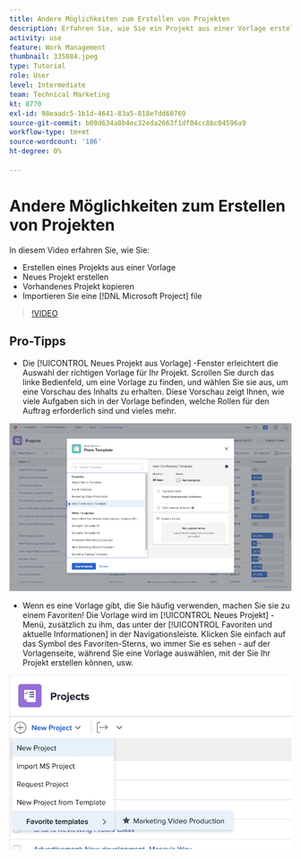 ```yaml
---
title: Andere Möglichkeiten zum Erstellen von Projekten
description: Erfahren Sie, wie Sie ein Projekt aus einer Vorlage erstellen, ein Projekt von Grund auf neu erstellen, ein vorhandenes Projekt kopieren oder importieren [!DNL Microsoft Project] -Datei.
activity: use
feature: Work Management
thumbnail: 335084.jpeg
type: Tutorial
role: User
level: Intermediate
team: Technical Marketing
kt: 8770
exl-id: 98eaadc5-1b1d-4641-83a5-818e7dd60769
source-git-commit: b09d634a8b4ec32eda2663f1df04cc8bc04596a9
workflow-type: tm+mt
source-wordcount: '186'
ht-degree: 0%

---
```


# Andere Möglichkeiten zum Erstellen von Projekten

In diesem Video erfahren Sie, wie Sie:

* Erstellen eines Projekts aus einer Vorlage
* Neues Projekt erstellen
* Vorhandenes Projekt kopieren
* Importieren Sie eine [!DNL Microsoft Project] file

>[!VIDEO](https://video.tv.adobe.com/v/335084/?quality=12)

## Pro-Tipps

* Die [!UICONTROL Neues Projekt aus Vorlage] -Fenster erleichtert die Auswahl der richtigen Vorlage für Ihr Projekt. Scrollen Sie durch das linke Bedienfeld, um eine Vorlage zu finden, und wählen Sie sie aus, um eine Vorschau des Inhalts zu erhalten. Diese Vorschau zeigt Ihnen, wie viele Aufgaben sich in der Vorlage befinden, welche Rollen für den Auftrag erforderlich sind und vieles mehr.

![[!UICONTROL Neues Projekt aus Vorlage] Fenster](assets/planner-fund-new-project-from-template-window.png)

* Wenn es eine Vorlage gibt, die Sie häufig verwenden, machen Sie sie zu einem Favoriten! Die Vorlage wird im [!UICONTROL Neues Projekt] -Menü, zusätzlich zu ihm, das unter der [!UICONTROL Favoriten und aktuelle Informationen] in der Navigationsleiste. Klicken Sie einfach auf das Symbol des Favoriten-Sterns, wo immer Sie es sehen - auf der Vorlagenseite, während Sie eine Vorlage auswählen, mit der Sie Ihr Projekt erstellen können, usw.

![[!UICONTROL Favoritenvorlagen] Liste unter [!UICONTROL Neues Projekt] button](assets/planner-fund-template-favorites.png)

<!---
learn more:
create a project using a template
create a project
copy a project
import a project from Microsoft Project
--->
